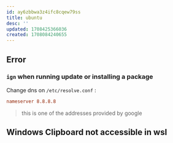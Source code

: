 ```yaml
---
id: ay6zbbwa3z4ifc8cqew79ss
title: ubuntu
desc: ''
updated: 1708425366036
created: 1708084240655
---
```


## Error

### `ign` when running update or installing a package 

Change dns on `/etc/resolve.conf` :

```conf
nameserver 8.8.8.8
```

> this is one of the addresses provided by google

## Windows Clipboard not accessible in wsl

